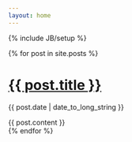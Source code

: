 ```yaml
---
layout: home
---
```

{% include JB/setup %}

{% for post in site.posts %}
  <div class="item">
    <h1 class="title"><a href="{{ BASE_PATH }}{{ post.url }}">{{ post.title }}</a></h1>
    <p class="info">{{ post.date | date_to_long_string }}</p>
    {{ post.content }}
  </div>
{% endfor %}